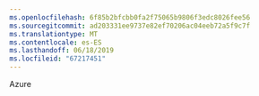 ```yaml
---
ms.openlocfilehash: 6f85b2bfcbb0fa2f75065b9806f3edc8026fee56
ms.sourcegitcommit: ad203331ee9737e82ef70206ac04eeb72a5f9c7f
ms.translationtype: MT
ms.contentlocale: es-ES
ms.lasthandoff: 06/18/2019
ms.locfileid: "67217451"
---
```

Azure